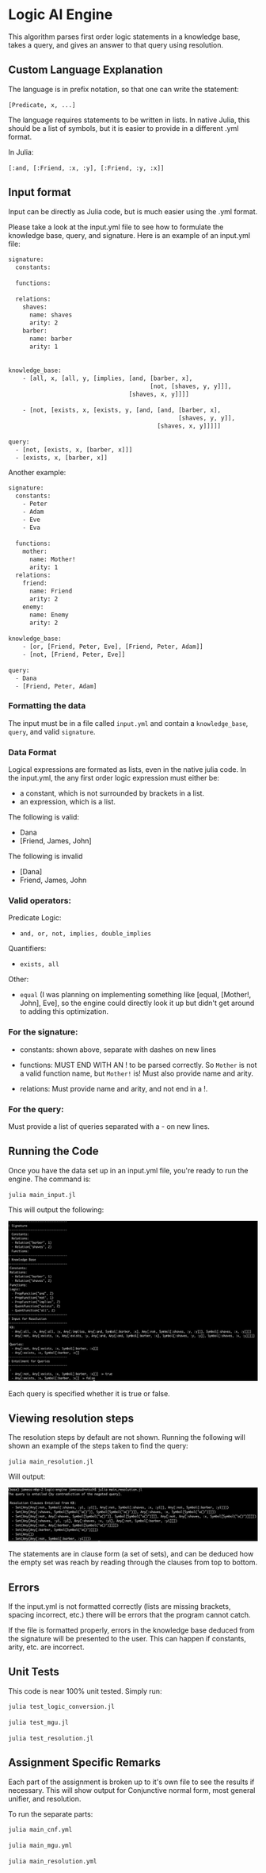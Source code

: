 # Logic AI Engine

This algorithm parses first order logic statements in a knowledge base, takes a query, and gives an answer to that query using resolution.


## Custom Language Explanation

The language is in prefix notation, so that one can write the statement:

`[Predicate, x, ...]`

The language requires statements to be written in lists. In native Julia, this should be a list of symbols, but it is easier to provide in a different .yml format.

In Julia: 

`[:and, [:Friend, :x, :y], [:Friend, :y, :x]]`


## Input format

Input can be directly as Julia code, but is much easier using the .yml format. 

Please take a look at the input.yml file to see how to formulate the knowledge base, query, and signature. Here is an example of an input.yml file:

```
signature:
  constants:

  functions:

  relations:
    shaves:
      name: shaves
      arity: 2
    barber:
      name: barber
      arity: 1


knowledge_base:
    - [all, x, [all, y, [implies, [and, [barber, x],
                                        [not, [shaves, y, y]]],
                                  [shaves, x, y]]]]

    - [not, [exists, x, [exists, y, [and, [and, [barber, x],
                                                [shaves, y, y]],
                                          [shaves, x, y]]]]]

query:
  - [not, [exists, x, [barber, x]]]
  - [exists, x, [barber, x]]
```

Another example:
```
signature:
  constants:
    - Peter
    - Adam
    - Eve
    - Eva

  functions:
    mother:
      name: Mother!
      arity: 1
  relations:
    friend:
      name: Friend
      arity: 2
    enemy:
      name: Enemy
      arity: 2

knowledge_base:
    - [or, [Friend, Peter, Eve], [Friend, Peter, Adam]]
    - [not, [Friend, Peter, Eve]]

query:
  - Dana
  - [Friend, Peter, Adam]
```

### Formatting the data

The input must be in a file called `input.yml` and contain a `knowledge_base`, `query`, and valid `signature`. 

### Data Format
Logical expressions are formated as lists, even in the native julia code. In the input.yml, the any first order logic expression must either be:

- a constant, which is not surrounded by brackets in a list.
- an expression, which is a list.

The following is valid:
- Dana
- [Friend, James, John]

The following is invalid
- [Dana]
- Friend, James, John

### Valid operators:

Predicate Logic:
- `and, or, not, implies, double_implies`

Quantifiers:
- `exists, all`

Other:
- `equal`   (I was planning on implementing something like [equal, [Mother!, John], Eve], so the engine could directly look it up but didn't get around to adding this optimization.

### For the signature:

- constants: shown above, separate with dashes on new lines
    
- functions: MUST END WITH AN ! to be parsed correctly. So `Mother` is not a valid function name, but `Mother!` is! Must also provide name and arity.
    
- relations: Must provide name and arity, and not end in a !. 
    

### For the query:
Must provide a list of queries separated with a - on new lines. 

## Running the Code
Once you have the data set up in an input.yml file, you're ready to run the engine.  The command is:

`julia main_input.jl`

This will output the following:

![alt output](output.png)

Each query is specified whether it is true or false.

## Viewing resolution steps
The resolution steps by default are not shown. Running the following will shown an example of the steps taken to find the query:

`julia main_resolution.jl` 

Will output:

![alt output](output2.png)

The statements are in clause form (a set of sets), and can be deduced how the empty set was reach by reading through the clauses from top to bottom.


## Errors
If the input.yml is not formatted correctly (lists are missing brackets, spacing incorrect, etc.) there will be errors that the program cannot catch. 

If the file is formatted properly, errors in the knowledge base deduced from the signature will be presented to the user. This can happen if constants, arity, etc. are incorrect.

## Unit Tests
This code is near 100% unit tested. Simply run:

```
julia test_logic_conversion.jl

julia test_mgu.jl

julia test_resolution.jl
```


## Assignment Specific Remarks
Each part of the assignment is broken up to it's own file to see the results if necessary. This will show output for Conjunctive normal form, most general unifier, and resolution.

To run the separate parts:

```
julia main_cnf.yml

julia main_mgu.yml

julia main_resolution.yml
```


